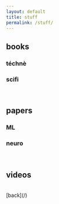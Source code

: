 ```yaml
---
layout: default
title: stuff
permalink: /stuff/
---
```


## books

### téchnè

### scifi

<br>

## papers

### ML

### neuro

<br>

## videos

<br>
[back](/)